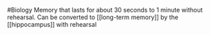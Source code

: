 #Biology 
Memory that lasts for about 30 seconds to 1 minute without rehearsal. Can be converted to [[long-term memory]] by the [[hippocampus]] with rehearsal